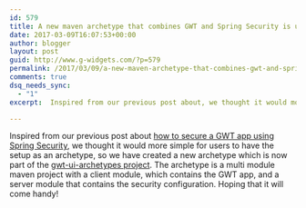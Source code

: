 ```yaml
---
id: 579
title: A new maven archetype that combines GWT and Spring Security is up on Github
date: 2017-03-09T16:07:53+00:00
author: blogger
layout: post
guid: http://www.g-widgets.com/?p=579
permalink: /2017/03/09/a-new-maven-archetype-that-combines-gwt-and-spring-security-is-up-on-github/
comments: true
dsq_needs_sync:
  - "1"
excerpt:  Inspired from our previous post about, we thought it would more simple for users to have the setup as an archetype...

---
```

Inspired from our previous post about [how to secure a GWT app using Spring Security](http://www.g-widgets.com/2016/12/09/securing-a-gwt-app-using-spring-security/), we thought it would more simple for users to have the setup as an archetype, so we have created a new archetype which is now part of the [gwt-ui-archetypes project](https://github.com/gwidgets/gwt-ui-archetypes). The archetype is a multi module maven project with a client module, which contains the GWT app, and a server module that contains the security configuration. Hoping that it will come handy!